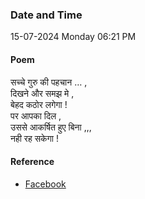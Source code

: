 ### Date and Time

15-07-2024 Monday 06:21 PM

#### Poem

सच्चे गुरु की पहचान … , <br />
दिखने और समझ मे , <br />
बेहद कठोर लगेगा ! <br />
पर आपका दिल , <br />
उससे आकर्षित हुए बिना ,,, <br />
नही रह सकेगा !

#### Reference

* [Facebook](https://www.facebook.com/teertha.yoga1/videos/3720909504863668/?mibextid=xfxF2i)
